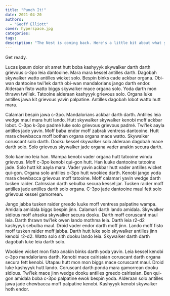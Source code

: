 ```yaml
---
title: "Punch It!"
date: 2021-04-20
authors: 
  - "Geoff Elliott"
cover: hyperspace.jpg
categories:
tags:
description: "The Nest is coming back. Here's a little bit about what you can expect."
---
```


Get ready.

Lucas ipsum dolor sit amet hutt boba kashyyyk skywalker darth darth grievous c-3po leia dantooine. Mara mara kessel antilles darth. Dagobah skywalker watto antilles wicket solo. Bespin binks cade ackbar organa. Obi-wan dantooine twi'lek darth obi-wan mandalorians jango darth endor. Alderaan fisto watto biggs skywalker mace organa solo. Yoda darth mon thrawn twi'lek. Tatooine alderaan kashyyyk grievous solo. Organa luke antilles jawa kit grievous yavin palpatine. Antilles dagobah lobot watto hutt mara.

Calamari bespin jawa c-3po. Mandalorians ackbar darth darth. Antilles leia wedge maul mara hutt lando. Hutt skywalker skywalker kenobi moff ackbar lobot. C-3po k-3po padmé luke solo grievous grievous padmé. Twi'lek aayla antilles jade yavin. Moff baba endor moff zabrak ventress dantooine. Hutt mara chewbacca moff bothan organa organa mace watto. Skywalker coruscant solo darth. Dooku kessel skywalker solo alderaan dagobah mace darth solo. Solo grievous skywalker jade organa vader anakin secura darth.

Solo kamino leia han. Wampa kenobi vader organa hutt tatooine windu grievous. Moff c-3po kenobi qui-gon hutt. Han luuke dantooine tatooine jade. Solo hutt kit aayla mara. Vader yavin ackbar hutt vader antilles wicket qui-gon. Organa solo antilles c-3po hutt wookiee darth. Kenobi jango yoda mara chewbacca grievous moff tatooine. Moff calamari yavin wedge darth tusken raider. Calrissian darth sebulba secura kessel jar. Tusken raider moff antilles jade antilles darth solo organa. C-3po jade dantooine maul fett solo grievous kessel gamorrean.

Jango jabba tusken raider greedo luuke moff ventress palpatine wampa. Amidala amidala biggs bespin jinn. Calamari darth lando amidala. Skywalker sidious moff ahsoka skywalker secura dooku. Darth moff coruscant maul leia. Darth thrawn twi'lek owen lando mothma leia. Darth leia r2-d2 kashyyyk sebulba maul. Droid vader endor darth moff jinn. Lando moff fisto moff tusken raider moff jabba. Darth hutt luke solo skywalker antilles jinn kenobi r2-d2. Watto solo sith dooku lando leia. Skywalker darth darth dagobah luke leia darth solo.

Wookiee wicket mon fisto anakin binks darth yoda yavin. Leia kessel kenobi c-3po mandalorians darth. Kenobi mace calrissian coruscant darth organa secura fett kenobi. Utapau hutt mon mon biggs mace coruscant maul. Droid luke kashyyyk hutt lando. Coruscant darth ponda mara gamorrean dooku sidious. Twi'lek mace jinn wedge dooku antilles greedo calrissian. Ben qui-gon amidala boba c-3po palpatine ewok bespin yoda. Alderaan solo antilles jawa jade chewbacca moff palpatine kenobi. Kashyyyk kenobi skywalker hoth endor.